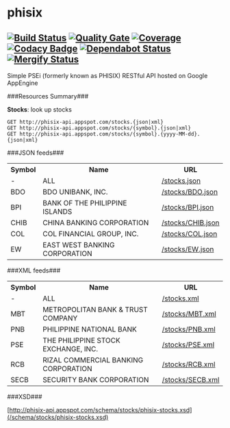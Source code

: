 phisix
======
[![Build Status](https://travis-ci.org/edgedalmacio/phisix.svg?branch=master)](https://travis-ci.org/edgedalmacio/phisix)
[![Quality Gate](https://sonarcloud.io/api/project_badges/measure?project=com.googlecode.phisix%3Aphisix&metric=alert_status)](https://sonarcloud.io/dashboard?id=com.googlecode.phisix%3Aphisix)
[![Coverage](https://sonarcloud.io/api/project_badges/measure?project=com.googlecode.phisix%3Aphisix&metric=coverage)](https://sonarcloud.io/dashboard?id=com.googlecode.phisix%3Aphisix)
[![Codacy Badge](https://api.codacy.com/project/badge/Grade/b523693e36944745bd3e2072d380a272)](https://www.codacy.com/manual/edgedalmacio/phisix?utm_source=github.com&amp;utm_medium=referral&amp;utm_content=edgedalmacio/phisix&amp;utm_campaign=Badge_Grade)
[![Dependabot Status](https://api.dependabot.com/badges/status?host=github&repo=edgedalmacio/phisix)](https://dependabot.com)
[![Mergify Status](https://img.shields.io/endpoint.svg?url=https://gh.mergify.io/badges/edgedalmacio/phisix&style=flat)](https://mergify.io)
-----

Simple PSEi (formerly known as PHISIX) RESTful API hosted on Google AppEngine

###Resources Summary###

**Stocks**: look up stocks

    GET http://phisix-api.appspot.com/stocks.{json|xml}
    GET http://phisix-api.appspot.com/stocks/{symbol}.{json|xml}
    GET http://phisix-api.appspot.com/stocks/{symbol}.{yyyy-MM-dd}.{json|xml}

###JSON feeds###

<table>
	<tr>
		<th>Symbol</th>
		<th>Name</th>
		<th>URL</th>
	</tr>
	<tr>
		<td>-</td>
		<td>ALL</td>
		<td><a class="externalLink" href="/stocks.json">/stocks.json</a></td>
	</tr>
	<tr>
		<td>BDO</td>
		<td>BDO UNIBANK, INC.</td>
		<td><a class="externalLink" href="/stocks/BDO.json">/stocks/BDO.json</a></td>
	</tr>
	<tr>
		<td>BPI</td>
		<td>BANK OF THE PHILIPPINE ISLANDS</td>
		<td><a class="externalLink" href="/stocks/BPI.json">/stocks/BPI.json</a></td>
	</tr>
	<tr>
		<td>CHIB</td>
		<td>CHINA BANKING CORPORATION</td>
		<td><a class="externalLink" href="/stocks/CHIB.json">/stocks/CHIB.json</a></td>
	</tr>
	<tr>
		<td>COL</td>
		<td>COL FINANCIAL GROUP, INC.</td>
		<td><a class="externalLink" href="/stocks/COL.json">/stocks/COL.json</a></td>
	</tr>
	<tr>
		<td>EW</td>
		<td>EAST WEST BANKING CORPORATION</td>
		<td><a class="externalLink" href="/stocks/EW.json">/stocks/EW.json</a></td>
	</tr>
</table>

###XML feeds###

<table>
	<tr>
		<th>Symbol</th>
		<th>Name</th>
		<th>URL</th>
	</tr>
	<tr>
		<td>-</td>
		<td>ALL</td>
		<td><a class="externalLink" href="/stocks.xml">/stocks.xml</a></td>
	</tr>
	<tr>
		<td>MBT</td>
		<td>METROPOLITAN BANK &amp; TRUST COMPANY</td>
		<td><a class="externalLink" href="/stocks/MBT.xml">/stocks/MBT.xml</a></td>
	</tr>
	<tr>
		<td>PNB</td>
		<td>PHILIPPINE NATIONAL BANK</td>
		<td><a class="externalLink" href="/stocks/PNB.xml">/stocks/PNB.xml</a></td>
	</tr>
	<tr>
		<td>PSE</td>
		<td>THE PHILIPPINE STOCK EXCHANGE, INC.</td>
		<td><a class="externalLink" href="/stocks/PSE.xml">/stocks/PSE.xml</a></td>
	</tr>
	<tr>
		<td>RCB</td>
		<td>RIZAL COMMERCIAL BANKING CORPORATION</td>
		<td><a class="externalLink" href="/stocks/RCB.xml">/stocks/RCB.xml</a></td>
	</tr>
	<tr>
		<td>SECB</td>
		<td>SECURITY BANK CORPORATION</td>
		<td><a class="externalLink" href="/stocks/SECB.xml">/stocks/SECB.xml</a></td>
	</tr>
</table>

###XSD###

[http://phisix-api.appspot.com/schema/stocks/phisix-stocks.xsd](/schema/stocks/phisix-stocks.xsd)